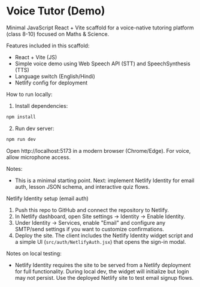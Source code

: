 # Voice Tutor (Demo)

Minimal JavaScript React + Vite scaffold for a voice-native tutoring platform (class 8-10) focused on Maths & Science.

Features included in this scaffold:
- React + Vite (JS)
- Simple voice demo using Web Speech API (STT) and SpeechSynthesis (TTS)
- Language switch (English/Hindi)
- Netlify config for deployment

How to run locally:

1. Install dependencies:

```powershell
npm install
```

2. Run dev server:

```powershell
npm run dev
```

Open http://localhost:5173 in a modern browser (Chrome/Edge). For voice, allow microphone access.

Notes:
- This is a minimal starting point. Next: implement Netlify Identity for email auth, lesson JSON schema, and interactive quiz flows.

Netlify Identity setup (email auth)
1. Push this repo to GitHub and connect the repository to Netlify.
2. In Netlify dashboard, open Site settings -> Identity -> Enable Identity.
3. Under Identity -> Services, enable "Email" and configure any SMTP/send settings if you want to customize confirmations.
4. Deploy the site. The client includes the Netlify Identity widget script and a simple UI (`src/auth/NetlifyAuth.jsx`) that opens the sign-in modal.

Notes on local testing:
- Netlify Identity requires the site to be served from a Netlify deployment for full functionality. During local dev, the widget will initialize but login may not persist. Use the deployed Netlify site to test email signup flows.
